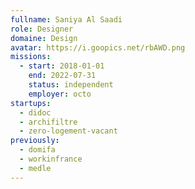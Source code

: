 ```yaml
---
fullname: Saniya Al Saadi
role: Designer
domaine: Design
avatar: https://i.goopics.net/rbAWD.png
missions:
  - start: 2018-01-01
    end: 2022-07-31
    status: independent
    employer: octo
startups:
  - didoc
  - archifiltre
  - zero-logement-vacant
previously:
  - domifa
  - workinfrance
  - medle
---
```

